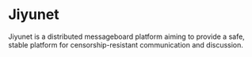 # Jiyunet

Jiyunet is a distributed messageboard platform aiming to provide a safe, stable
platform for censorship-resistant communication and discussion.

